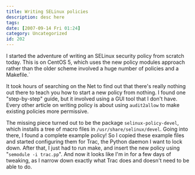 ```yaml
---
title: Writing SELinux policies
description: desc here
tags: 
date: [2007-09-14 Fri 01:24]
category: Uncategorized
id: 202
---
```


I started the adventure of writing an SELinux security policy from scratch today.  This is on CentOS 5, which uses the new policy modules approach rather than the older scheme involved a huge number of policies and a Makefile.`

It took hours of searching on the Net to find out that there's really nothing out there to teach you how to start a new policy from nothing.  I found one "step-by-step" guide, but it involved using a GUI tool that I don't have.  Every other article on writing policy is about using `audit2allow` to make existing policies more permissive.

The missing piece turned out to be the package `selinux-policy-devel`, which installs a tree of macro files in `/usr/share/selinux/devel`.  Going into there, I found a complete example policy!  So I copied these example files and started configuring them for Trac, the Python daemon I want to lock down.  After that, I just had to run make, and insert the new policy using "`semodule -i trac.pp`".  And now it looks like I'm in for a few days of tweaking, as I narrow down exactly what Trac does and doesn't need to be able to do.

